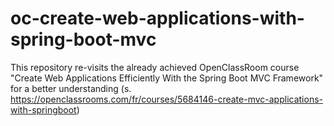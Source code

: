 # oc-create-web-applications-with-spring-boot-mvc
This repository re-visits the already achieved OpenClassRoom course "Create Web Applications Efficiently With the Spring Boot MVC Framework" for a better understanding (s. https://openclassrooms.com/fr/courses/5684146-create-mvc-applications-with-springboot)
